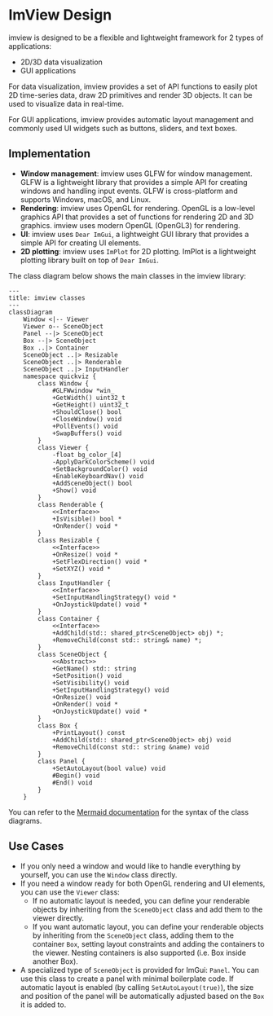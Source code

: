 # ImView Design

imview is designed to be a flexible and lightweight framework for 2 types of applications:

* 2D/3D data visualization
* GUI applications

For data visualization, imview provides a set of API functions to easily plot 2D time-series data, draw 2D primitives
and render 3D objects. It can be used to visualize data in real-time.

For GUI applications, imview provides automatic layout management and commonly used UI widgets such as buttons, sliders,
and text boxes.

## Implementation

* **Window management**: imview uses GLFW for window management. GLFW is a lightweight library that provides a simple
  API for creating windows and handling input events. GLFW is cross-platform and supports Windows, macOS, and Linux.
* **Rendering**: imview uses OpenGL for rendering. OpenGL is a low-level graphics API that provides a set of functions
  for rendering 2D and 3D graphics. imview uses modern OpenGL (OpenGL3) for rendering.
* **UI**: imview uses `Dear ImGui`, a lightweight GUI library that provides a simple API for creating UI elements.
* **2D plotting**: imview uses `ImPlot` for 2D plotting. ImPlot is a lightweight plotting library built on top of
  `Dear ImGui`.

The class diagram below shows the main classes in the imview library:

```mermaid
---
title: imview classes
---
classDiagram
    Window <|-- Viewer
    Viewer o-- SceneObject
    Panel --|> SceneObject
    Box --|> SceneObject
    Box ..|> Container
    SceneObject ..|> Resizable
    SceneObject ..|> Renderable
    SceneObject ..|> InputHandler
    namespace quickviz {
        class Window {
            #GLFWwindow *win_
            +GetWidth() uint32_t
            +GetHeight() uint32_t
            +ShouldClose() bool
            +CloseWindow() void
            +PollEvents() void
            +SwapBuffers() void
        }
        class Viewer {
            -float bg_color_[4]
            -ApplyDarkColorScheme() void
            +SetBackgroundColor() void
            +EnableKeyboardNav() void
            +AddSceneObject() bool
            +Show() void
        }
        class Renderable {
            <<Interface>>
            +IsVisible() bool *
            +OnRender() void *
        }
        class Resizable {
            <<Interface>>
            +OnResize() void *
            +SetFlexDirection() void *
            +SetXYZ() void *
        }
        class InputHandler {
            <<Interface>>
            +SetInputHandlingStrategy() void *
            +OnJoystickUpdate() void *
        }
        class Container {
            <<Interface>>
            +AddChild(std:: shared_ptr<SceneObject> obj) *;
            +RemoveChild(const std:: string& name) *;
        }
        class SceneObject {
            <<Abstract>>
            +GetName() std:: string
            +SetPosition() void
            +SetVisibility() void
            +SetInputHandlingStrategy() void
            +OnResize() void
            +OnRender() void *
            +OnJoystickUpdate() void *
        }
        class Box {
            +PrintLayout() const
            +AddChild(std:: shared_ptr<SceneObject> obj) void
            +RemoveChild(const std:: string &name) void
        }
        class Panel {
            +SetAutoLayout(bool value) void
            #Begin() void
            #End() void
        }
    }
```

You can refer to the [Mermaid documentation](https://mermaid.js.org/syntax/classDiagram.html) for the syntax of the
class diagrams.

## Use Cases

* If you only need a window and would like to handle everything by yourself, you can use the `Window` class directly.
* If you need a window ready for both OpenGL rendering and UI elements, you can use the `Viewer` class:
    * If no automatic layout is needed, you can define your renderable objects by inheriting from the `SceneObject`
      class and add them to the viewer directly.
    * If you want automatic layout, you can define your renderable objects by inheriting from the `SceneObject`
      class, adding them to the container `Box`, setting layout constraints and adding the containers to the viewer.
      Nesting containers is also supported (i.e. Box inside another Box).
* A specialized type of `SceneObject` is provided for ImGui: `Panel`. You can use this class to create a panel with
  minimal boilerplate code. If automatic layout is enabled (by calling `SetAutoLayout(true)`), the size and
  position of the panel will be automatically adjusted based on the `Box` it is added to.